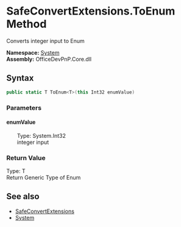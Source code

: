 # SafeConvertExtensions.ToEnum Method  
 Converts integer input to Enum   

**Namespace:** [System](System.md)  
**Assembly:** OfficeDevPnP.Core.dll  
## Syntax
```C#
public static T ToEnum<T>(this Int32 enumValue)
```
### Parameters
#### enumValue  
&emsp;&emsp;Type: System.Int32  
&emsp;&emsp;integer input  

  

### Return Value
Type: T  
Return Generic Type of Enum  


## See also
- [SafeConvertExtensions](System.SafeConvertExtensions.md) 
- [System](System.md) 
